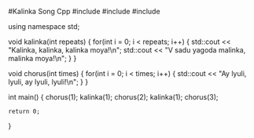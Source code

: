 #Kalinka Song Cpp
#include <iostream>
#include <thread>
#include <chrono>

using namespace std;

void kalinka(int repeats) {
    for(int i = 0; i < repeats; i++) {
        std::cout << "Kalinka, kalinka, kalinka moya!\n";
        std::cout << "V sadu yagoda malinka, malinka moya!\n";
    }
}

void chorus(int times) {
    for(int i = 0; i < times; i++) {
        std::cout << "Ay lyuli, lyuli, ay lyuli, lyuli!\n";
    }
}

int main() {
    chorus(1);
    kalinka(1);
    chorus(2);
    kalinka(1);
    chorus(3);
    
    return 0;
}
